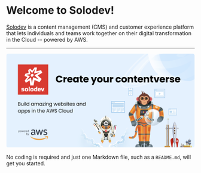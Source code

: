 
# Welcome to Solodev!

[Solodev](https://www.solodev.com/join) is a content management (CMS) and customer experience platform that lets individuals and teams work together on their digital transformation in the Cloud -- powered by AWS. 

---

![Solodev Welcome Banner](solo_welcome.png)

No coding is required and just one Markdown file, such as a `README.md`, will get you started.